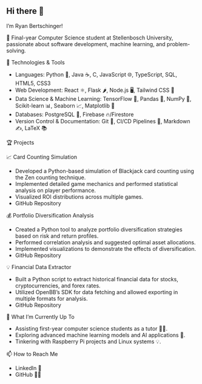 ## Hi there 👋

I’m Ryan Bertschinger!

🚀 Final-year Computer Science student at Stellenbosch University, passionate about software development, machine learning, and problem-solving.

🔧 Technologies & Tools

- Languages: Python 🐍, Java ☕, C, JavaScript 🌐, TypeScript, SQL, HTML5, CSS3
- Web Development: React ⚛️, Flask 🌶️, Node.js 🖥️, Tailwind CSS 🎨
- Data Science & Machine Learning: TensorFlow 🤖, Pandas 🐼, NumPy 🔢, Scikit-learn 📊, Seaborn 📈, Matplotlib 🧮
- Databases: PostgreSQL 🐘, Firebase 🔥/Firestore
- Version Control & Documentation: Git 📝, CI/CD Pipelines 🚀, Markdown ✍️, LaTeX 📚

🏆 Projects

📈 Card Counting Simulation

- Developed a Python-based simulation of Blackjack card counting using the Zen counting technique.
- Implemented detailed game mechanics and performed statistical analysis on player performance.
- Visualized ROI distributions across multiple games.
- GitHub Repository

💰 Portfolio Diversification Analysis

- Created a Python tool to analyze portfolio diversification strategies based on risk and return profiles.
- Performed correlation analysis and suggested optimal asset allocations.
- Implemented visualizations to demonstrate the effects of diversification.
- GitHub Repository

💡 Financial Data Extractor

- Built a Python script to extract historical financial data for stocks, cryptocurrencies, and forex rates.
- Utilized OpenBB’s SDK for data fetching and allowed exporting in multiple formats for analysis.
- GitHub Repository

🌱 What I’m Currently Up To

- Assisting first-year computer science students as a tutor 👨‍🏫.
- Exploring advanced machine learning models and AI applications 🤖.
- Tinkering with Raspberry Pi projects and Linux systems 💡.

📫 How to Reach Me

- LinkedIn 💼
- GitHub 👨‍💻
